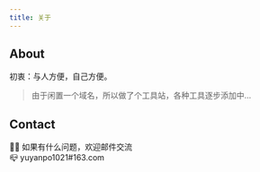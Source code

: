 ```yaml
---
title: 关于
---
```


## About
初衷：与人方便，自己方便。
> 由于闲置一个域名，所以做了个工具站，各种工具逐步添加中...

## Contact
👏🏻 如果有什么问题，欢迎邮件交流  
📪 yuyanpo1021#163.com